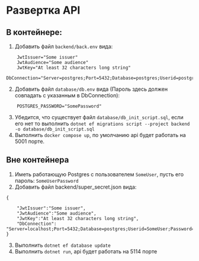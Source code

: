 # Развертка API

## В контейнере:

1. Добавить файл `backend/back.env` вида:
~~~
    JwtIssuer="Some issuer"
    JwtAudience="Some audience"
    JwtKey="At least 32 characters long string"
    DbConnection="Server=postgres;Port=5432;Database=postgres;Userid=postgres;Password=SomePassword"
~~~
2. Добавить файл `database/db.env` вида (Пароль здесь должен совпадать с указанным в DbConnection):
~~~
    POSTGRES_PASSWORD="SomePassword"
~~~ 
3. Убедится, что существует файл `database/db_init_script.sql`, если его нет то выполнить `dotnet ef migrations script --project backend -o database/db_init_script.sql` 
4. Выполнить `docker compose up`, по умолчанию api будет работать на 5001 порте.

## Вне контейнера

1. Иметь работающую Postgres с пользователем `SomeUser`, пусть его пароль: `SomeUserPassword`
2. Добавить файл backend/super_secret.json вида:
~~~
{

    "JwtIssuer":"Some issuer",
    "JwtAudience":"Some audience",
    "JwtKey":"At least 32 characters long string",
    "DbConnection": "Server=localhost;Port=5432;Database=postgres;Userid=SomeUser;Password=SomeUserPassword"
}
~~~
3. Выполнить `dotnet ef database update`
4. Выполнить `dotnet run`, api будет работать на 5114 порте
